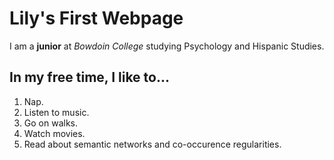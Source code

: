# Lily's First Webpage

I am a **junior** at *Bowdoin College* studying Psychology and Hispanic Studies.

## In my free time, I like to...
1. Nap.
2. Listen to music.
3. Go on walks.
5. Watch movies.
6. Read about semantic networks and co-occurence regularities.

